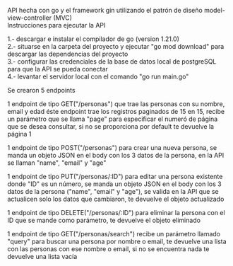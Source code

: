 API hecha con go y el framework gin utilizando el patrón de diseño model-view-controller (MVC) <br>
Instrucciones para ejecutar la API

1.- descargar e instalar el compilador de go (version 1.21.0)<br>
2.- situarse en la carpeta del proyecto y ejecutar "go mod download" para descargar las dependencias del proyecto<br>
3.- configurar las credenciales de la base de datos local de postgreSQL para que la API se pueda conectar<br>
4.- levantar el servidor local con el comando "go run main.go"

Se crearon 5 endpoints

1 endpoint de tipo GET("/personas") que trae las personas con su nombre, email y edad
éste endpoint trae los registros paginados de 15 en 15, recibe un parámetro que se llama "page" para especificar el numeró de página
que se desea consultar, si no se proporciona por default te devuelve la página 1

1 endpoint de tipo POST("/personas") para crear una nueva persona, se manda un objeto JSON en el body
con los 3 datos de la persona, en la API se llaman "name", "email" y "age"

1 endpoint de tipo PUT("/personas/:ID") para editar una persona existente donde "ID" es un número, se manda un objeto JSON en el body
con los 3 datos de la persona ("name", "email" y "age"), se valida en la API que  se actualicen solo los datos que cambiaron, 
te devuelve el objeto actualizado

1 endpoint de tipo DELETE("/personas/:ID") para eliminar la persona con el ID que se mande como parámetro, te devuelve el objeto eliminado

1 endpoint de tipo GET("/personas/search") recibe un parámetro llamado "query" para buscar una persona por nombre o email, 
te devuelve una lista con las personas con ese nombre o email, si no se encuentra nada te devuelve una lista vacía
